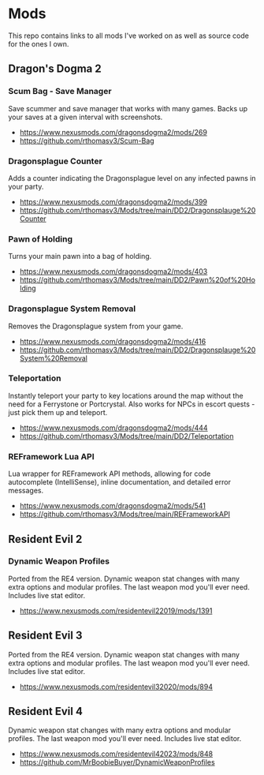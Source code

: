# Mods

This repo contains links to all mods I've worked on as well as source code for the ones I own.

## Dragon's Dogma 2

### Scum Bag - Save Manager

Save scummer and save manager that works with many games. Backs up your saves at a given interval with screenshots.

* https://www.nexusmods.com/dragonsdogma2/mods/269
* https://github.com/rthomasv3/Scum-Bag


### Dragonsplague Counter

Adds a counter indicating the Dragonsplague level on any infected pawns in your party.

* https://www.nexusmods.com/dragonsdogma2/mods/399
* https://github.com/rthomasv3/Mods/tree/main/DD2/Dragonsplauge%20Counter


### Pawn of Holding

Turns your main pawn into a bag of holding.

* https://www.nexusmods.com/dragonsdogma2/mods/403
* https://github.com/rthomasv3/Mods/tree/main/DD2/Pawn%20of%20Holding


### Dragonsplague System Removal

Removes the Dragonsplague system from your game.

* https://www.nexusmods.com/dragonsdogma2/mods/416
* https://github.com/rthomasv3/Mods/tree/main/DD2/Dragonsplauge%20System%20Removal


### Teleportation

Instantly teleport your party to key locations around the map without the need for a Ferrystone or Portcrystal. Also works for NPCs in escort quests - just pick them up and teleport.

* https://www.nexusmods.com/dragonsdogma2/mods/444
* https://github.com/rthomasv3/Mods/tree/main/DD2/Teleportation


### REFramework Lua API

Lua wrapper for REFramework API methods, allowing for code autocomplete (IntelliSense), inline documentation, and detailed error messages.

* https://www.nexusmods.com/dragonsdogma2/mods/541
* https://github.com/rthomasv3/Mods/tree/main/REFrameworkAPI



## Resident Evil 2

### Dynamic Weapon Profiles

Ported from the RE4 version. Dynamic weapon stat changes with many extra options and modular profiles. The last weapon mod you'll ever need. Includes live stat editor.

* https://www.nexusmods.com/residentevil22019/mods/1391



## Resident Evil 3

Ported from the RE4 version. Dynamic weapon stat changes with many extra options and modular profiles. The last weapon mod you'll ever need. Includes live stat editor.

* https://www.nexusmods.com/residentevil32020/mods/894



## Resident Evil 4

Dynamic weapon stat changes with many extra options and modular profiles. The last weapon mod you'll ever need. Includes live stat editor.

* https://www.nexusmods.com/residentevil42023/mods/848
* https://github.com/MrBoobieBuyer/DynamicWeaponProfiles
